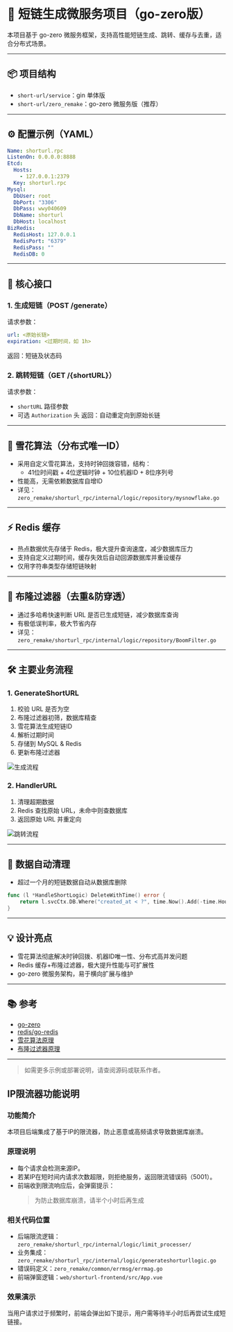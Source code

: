 
# 🚀 短链生成微服务项目（go-zero版）

本项目基于 go-zero 微服务框架，支持高性能短链生成、跳转、缓存与去重，适合分布式场景。

---

## 📦 项目结构
- `short-url/service`：gin 单体版
- `short-url/zero_remake`：go-zero 微服务版（推荐）

---

## ⚙️ 配置示例（YAML）
```yaml
Name: shorturl.rpc
ListenOn: 0.0.0.0:8888
Etcd:
  Hosts:
    - 127.0.0.1:2379
  Key: shorturl.rpc
Mysql:
  DbUser: root
  DbPort: "3306"
  DbPass: wwy040609
  DbName: shorturl
  DbHost: localhost
BizRedis:
  RedisHost: 127.0.0.1
  RedisPort: "6379"
  RedisPass: ""
  RedisDB: 0
```

---

## 🔗 核心接口
### 1. 生成短链（POST /generate）
请求参数：
```yaml
url: <原始长链>
expiration: <过期时间，如 1h>
```
返回：短链及状态码

### 2. 跳转短链（GET /{shortURL}）
请求参数：
- `shortURL` 路径参数
- 可选 `Authorization` 头
返回：自动重定向到原始长链

---

## 🧊 雪花算法（分布式唯一ID）
- 采用自定义雪花算法，支持时钟回拨容错，结构：
  - 41位时间戳 + 4位逻辑时钟 + 10位机器ID + 8位序列号
- 性能高，无需依赖数据库自增ID
- 详见：`zero_remake/shorturl_rpc/internal/logic/repository/mysnowflake.go`

---

## ⚡ Redis 缓存
- 热点数据优先存储于 Redis，极大提升查询速度，减少数据库压力
- 支持自定义过期时间，缓存失效后自动回源数据库并重设缓存
- 仅用字符串类型存储短链映射

---

## 🌸 布隆过滤器（去重&防穿透）
- 通过多哈希快速判断 URL 是否已生成短链，减少数据库查询
- 有极低误判率，极大节省内存
- 详见：`zero_remake/shorturl_rpc/internal/logic/repository/BoomFilter.go`

---

## 🛠️ 主要业务流程
### 1. GenerateShortURL
1. 校验 URL 是否为空
2. 布隆过滤器初筛，数据库精查
3. 雪花算法生成短链ID
4. 解析过期时间
5. 存储到 MySQL & Redis
6. 更新布隆过滤器

![生成流程](service/img.png)

### 2. HandlerURL
1. 清理超期数据
2. Redis 查找原始 URL，未命中则查数据库
3. 返回原始 URL 并重定向

![跳转流程](service/img_1.png)

---

## 🧹 数据自动清理
- 超过一个月的短链数据自动从数据库删除
```go
func (l *HandleShortLogic) DeleteWithTime() error {
    return l.svcCtx.DB.Where("created_at < ?", time.Now().Add(-time.Hour*24*30)).Delete(&models.Shorturl{}).Error
}
```

---

## 💡 设计亮点
- 雪花算法彻底解决时钟回拨、机器ID唯一性、分布式高并发问题
- Redis 缓存+布隆过滤器，极大提升性能与可扩展性
- go-zero 微服务架构，易于横向扩展与维护

---

## 📚 参考
- [go-zero](https://github.com/zeromicro/go-zero)
- [redis/go-redis](https://github.com/redis/go-redis)
- [雪花算法原理](https://github.com/bwmarrin/snowflake)
- [布隆过滤器原理](https://blog.csdn.net/weixin_64366370/article/details/130693987)

---

> 如需更多示例或部署说明，请查阅源码或联系作者。

## IP限流器功能说明

### 功能简介
本项目后端集成了基于IP的限流器，防止恶意或高频请求导致数据库崩溃。

### 原理说明
- 每个请求会检测来源IP。
- 若某IP在短时间内请求次数超限，则拒绝服务，返回限流错误码（5001）。
- 前端收到限流响应后，会弹窗提示：
  > 为防止数据库崩溃，请半个小时后再生成

### 相关代码位置
- 后端限流逻辑：`zero_remake/shorturl_rpc/internal/logic/limit_processer/`
- 业务集成：`zero_remake/shorturl_rpc/internal/logic/generateshorturllogic.go`
- 错误码定义：`zero_remake/common/errmsg/errmag.go`
- 前端弹窗逻辑：`web/shorturl-frontend/src/App.vue`

### 效果演示
当用户请求过于频繁时，前端会弹出如下提示，用户需等待半小时后再尝试生成短链接。